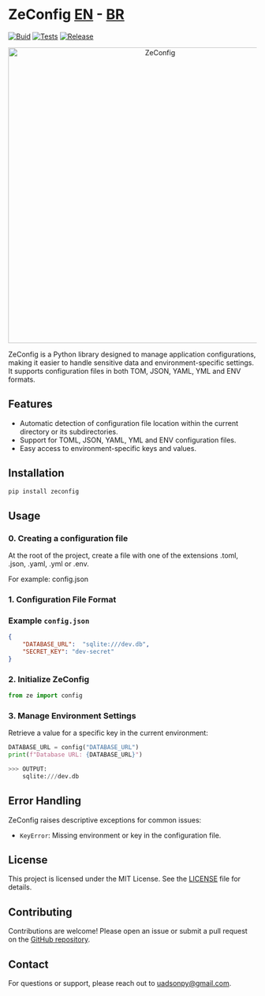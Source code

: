 # ZeConfig [EN](README.md)   -   [BR](README_BR.md)
[![Buid](https://github.com/uadson/ZeConfig/actions/workflows/zconf-build.yml/badge.svg)](https://github.com/uadson/ZeConfig/actions/workflows/zconf-build.yml)
[![Tests](https://github.com/uadson/ZeConfig/actions/workflows/zconf-tests.yml/badge.svg)](https://github.com/uadson/ZeConfig/actions/workflows/zconf-tests.yml)
[![Release](https://github.com/uadson/zeconfig/actions/workflows/release.yml/badge.svg)](https://github.com/uadson/zeconfig/actions/workflows/release.yml)



<p align="center">
  <img src="https://github.com/user-attachments/assets/be41acda-3565-477a-9886-8944b6af9573" alt="ZeConfig" width="600">
</p>

ZeConfig is a Python library designed to manage application configurations, making it easier to handle sensitive data and environment-specific settings. It supports configuration files in both TOM, JSON, YAML, YML and ENV formats.

## Features

- Automatic detection of configuration file location within the current directory or its subdirectories.
- Support for TOML, JSON, YAML, YML and ENV configuration files.
- Easy access to environment-specific keys and values.

## Installation

```bash
pip install zeconfig
```

## Usage

### 0. Creating a configuration file
At the root of the project, create a file with one of the extensions .toml, .json, .yaml, .yml or .env.

For example: config.json

### 1. Configuration File Format

### Example `config.json`

```json
{
    "DATABASE_URL":  "sqlite:///dev.db",
    "SECRET_KEY": "dev-secret"
}
```

### 2. Initialize ZeConfig

```python
from ze import config
```

### 3. Manage Environment Settings

Retrieve a value for a specific key in the current environment:

```python
DATABASE_URL = config("DATABASE_URL")
print(f"Database URL: {DATABASE_URL}")

>>> OUTPUT: 
    sqlite:///dev.db
```

## Error Handling

ZeConfig raises descriptive exceptions for common issues:


- `KeyError`: Missing environment or key in the configuration file.

## License

This project is licensed under the MIT License. See the [LICENSE](LICENSE) file for details.

## Contributing

Contributions are welcome! Please open an issue or submit a pull request on the [GitHub repository](https://github.com/uadson/zeconfig).

## Contact

For questions or support, please reach out to [uadsonpy@gmail.com](mailto:uadsonpy@gmail.com).


